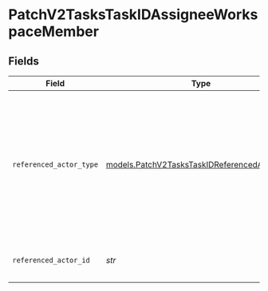# PatchV2TasksTaskIDAssigneeWorkspaceMember


## Fields

| Field                                                                                                                                                    | Type                                                                                                                                                     | Required                                                                                                                                                 | Description                                                                                                                                              | Example                                                                                                                                                  |
| -------------------------------------------------------------------------------------------------------------------------------------------------------- | -------------------------------------------------------------------------------------------------------------------------------------------------------- | -------------------------------------------------------------------------------------------------------------------------------------------------------- | -------------------------------------------------------------------------------------------------------------------------------------------------------- | -------------------------------------------------------------------------------------------------------------------------------------------------------- |
| `referenced_actor_type`                                                                                                                                  | [models.PatchV2TasksTaskIDReferencedActorType](../models/patchv2taskstaskidreferencedactortype.md)                                                       | :heavy_check_mark:                                                                                                                                       | The actor type of the task assignee. Only `workspace-member` actors can be assigned to tasks. [Read more information on actor types here](/docs/actors). | workspace-member                                                                                                                                         |
| `referenced_actor_id`                                                                                                                                    | *str*                                                                                                                                                    | :heavy_check_mark:                                                                                                                                       | The ID of the actor assigned to this task.                                                                                                               | 50cf242c-7fa3-4cad-87d0-75b1af71c57b                                                                                                                     |